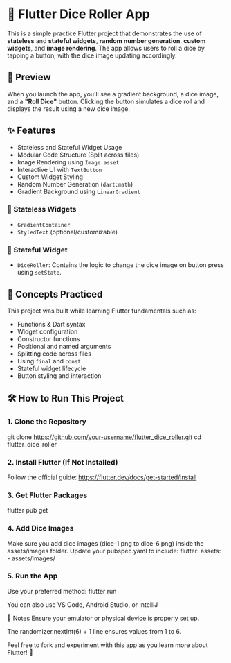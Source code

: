 # 🎲 Flutter Dice Roller App

This is a simple practice Flutter project that demonstrates the use of **stateless** and **stateful widgets**, **random number generation**, **custom widgets**, and **image rendering**. The app allows users to roll a dice by tapping a button, with the dice image updating accordingly.

## 📱 Preview

When you launch the app, you’ll see a gradient background, a dice image, and a **"Roll Dice"** button. Clicking the button simulates a dice roll and displays the result using a new dice image.

## ✨ Features

- Stateless and Stateful Widget Usage
- Modular Code Structure (Split across files)
- Image Rendering using `Image.asset`
- Interactive UI with `TextButton`
- Custom Widget Styling
- Random Number Generation (`dart:math`)
- Gradient Background using `LinearGradient`

### 🔁 Stateless Widgets
- `GradientContainer`
- `StyledText` (optional/customizable)

### 🔄 Stateful Widget
- `DiceRoller`: Contains the logic to change the dice image on button press using `setState`.

## 🧠 Concepts Practiced

This project was built while learning Flutter fundamentals such as:

- Functions & Dart syntax
- Widget configuration
- Constructor functions
- Positional and named arguments
- Splitting code across files
- Using `final` and `const`
- Stateful widget lifecycle
- Button styling and interaction

## 🛠️ How to Run This Project

### 1. Clone the Repository
git clone https://github.com/your-username/flutter_dice_roller.git
cd flutter_dice_roller

### 2. Install Flutter (If Not Installed)
Follow the official guide: https://flutter.dev/docs/get-started/install

### 3. Get Flutter Packages
flutter pub get

### 4. Add Dice Images
Make sure you add dice images (dice-1.png to dice-6.png) inside the assets/images folder. Update your pubspec.yaml to include:
flutter:
  assets:
    - assets/images/

### 5. Run the App
Use your preferred method:
flutter run

You can also use VS Code, Android Studio, or IntelliJ 

📌 Notes
Ensure your emulator or physical device is properly set up.

The randomizer.nextInt(6) + 1 line ensures values from 1 to 6.

Feel free to fork and experiment with this app as you learn more about Flutter! 🚀
